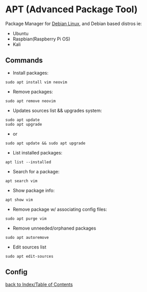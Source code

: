 # APT (Advanced Package Tool)

Package Manager for [Debian Linux](Debian.md), and Debian based distros ie:
* Ubuntu
* Raspbian(Raspberry Pi OS)
* Kali

## Commands

* Install packages:
```
sudo apt install vim neovim
```

* Remove packages:
```
sudo apt remove neovim 
```

* Updates sources list && upgrades system:
```
sudo apt update
sudo apt upgrade
```
* or 
```
sudo apt update && sudo apt upgrade
```

* List installed packages:
```
apt list --installed
```

* Search for a package:
```
apt search vim 
```

* Show package info:
```
apt show vim 
```

* Remove package w/ associating config files:
```
sudo apt purge vim
```

* Remove unneeded/orphaned packages
```
sudo apt autoremove
```

* Edit sources list
```
sudo apt edit-sources
```

## Config

[back to Index/Table of Contents](index.md)
